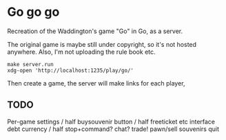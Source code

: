 # Go go go

Recreation of the Waddington's game "Go" in Go, as a server.

The original game is maybe still under copyright, so it's not hosted anywhere.
Also, I'm not uploading the rule book etc.

```
make server.run
xdg-open 'http://localhost:1235/play/go/'
```

Then create a game, the server will make links for each player,

## TODO

Per-game settings / half
buysouvenir button / half
freeticket etc interface
debt currency / half
stop+command?
chat?
trade!
pawn/sell souvenirs
quit
